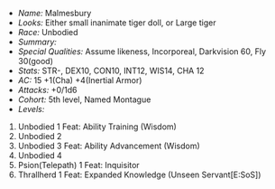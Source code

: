 - *Name:* Malmesbury
- *Looks:* Either small inanimate tiger doll, or Large tiger
- *Race:* Unbodied
- *Summary:*
- *Special Qualities:* Assume likeness, Incorporeal, Darkvision 60, Fly 30(good)
- *Stats:* STR-, DEX10, CON10, INT12, WIS14, CHA 12
- *AC:* 15 +1(Cha) +4(Inertial Armor)
- *Attacks:* +0/1d6
- *Cohort:* 5th level, Named Montague
- *Levels:*
 1. Unbodied 1 Feat: Ability Training (Wisdom)
 2. Unbodied 2
 3. Unbodied 3 Feat: Ability Advancement (Wisdom)
 4. Unbodied 4
 5. Psion(Telepath) 1 Feat: Inquisitor
 6. Thrallherd 1 Feat: Expanded Knowledge (Unseen Servant[E:SoS])
